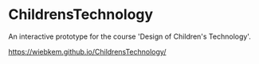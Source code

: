 # ChildrensTechnology
An interactive prototype for the course 'Design of Children's Technology'.

https://wiebkem.github.io/ChildrensTechnology/
